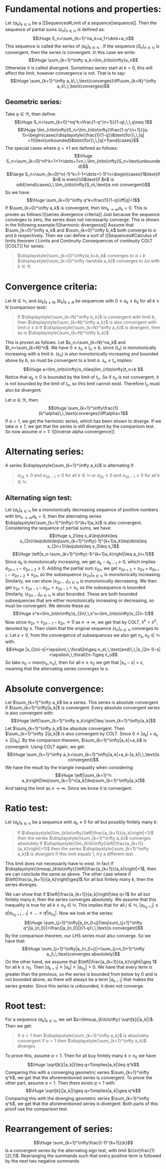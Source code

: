 # Fundamental notions and properties:

Let $(a_k)_{k\in\mathbb N}$ be a [[Sequences#Limit of a sequence|sequence]]. Then the sequence of partial sums $(s_n)_{n\in\mathbb N}$ is defined as:$$\Huge S_n=\sum_{k=1}^na_k=a_1+\dots+a_n$$
This sequence is called the series of $(a_k)_{k\in\mathbb N}$ . If the sequence $(S_n)_{n\in\mathbb N}$ is convergent, then the series is convergent. In this case we write:$$\Huge \sum_{k=1}^\infty a_k=\lim_{n\to\infty}s_n$$
Otherwise it is called divergent. Sometimes series start at $k=0$, this will affect the limit, however convergence is not. That is to say:$$\Huge \sum_{k=1}^\infty a_k\,\,\text{converges}\iff\sum_{k=N}^\infty a_k\,\,\text{converges}$$
## Geometric series:

Take $q\in\Re$, then define:$$\Huge S_n=\sum_{k=0}^nq^k=\frac{1-q^{n+1}}{1-q},\,\,q\neq 1$$$$\Huge \lim_{n\to\infty}S_n=\lim_{n\to\infty}\frac{1-q^{n+1}}{q-1}=\begin{cases}\displaystyle{\frac{1}{1-q}}&\text{for}\,\,|q|<1\\\text{unbounded}&\text{for}\,\,|q|>1\end{cases}$$ 
The special cases where $q=\pm1$ are defined as follows:$$\Huge S_n=\sum_{k=0}^n1^k=1+1+\dots+1=n,\,\lim_{n\to\infty}S_n=\text{unbounded}$$
$$\large S_n=\sum_{k=0}^n(-1)^k=1-1+\dots+(-1)^n=\begin{cases}1&\text{if $n$ is even}\\0&\text{if $n$ is odd}\end{cases},\,\lim_{n\to\infty}S_n\,\text{is not convergent}$$
So we have:$$\Huge \sum_{k=0}^\infty q^k=\frac{1}{1-q}\iff|q|<1$$
If $\sum_{k=0}^\infty a_k$ is convergent, then $\lim_{k\to\infty}a_k=0$. This is proven as follows:![[series divergence criteria]]
Just because the sequence converges to zero, the series does not necessarily converge. This is shown in the following example:![[harmonic divergence]]
Assume that $\sum_{k=0}^\infty a_k$ and $\sum_{k=0}^\infty b_k$ both converge to $a$ and $b$ respectively. Then we can define a sort of [[Sequences#Calculus of limits theorem ( Limits and Continuity Consequences of continuity COLT )|COLT]] for series:
> $\displaystyle{\sum_{k=0}^\infty}a_k+b_k$ converges to $a+b$
> $\displaystyle{\sum_{k=0}^\infty \lambda a_k}$ converges to $\lambda a$ with $\lambda\in\Re$

# Convergence criteria:

Let $N\in\mathbb N$, and $(a_k)_{k\geq N},(b_k)_{k\geq N}$ be sequences with $0\leq a_k\leq b_k$ for all $k\geq N$ (comparison test):
> If $\displaystyle{\sum_{k=N}^\infty b_k}$ is convergent with limit $b$, then $\displaystyle{\sum_{k=N}^\infty a_k}$ is also convergent with limit $a\leq b$
> If $\displaystyle{\sum_{k=N}^\infty a_k}$ is divergent, then so is $\displaystyle{\sum_{k=N}^\infty b_k}$

This is proven as follows. Let $s_n=\sum_{k=N}^na_k$ and $t_n=\sum_{k=N}^n$. We have $0\leq s_n\leq t_n\leq b$, since $(t_n)$ is monotonically increasing with a limit $b$. $(s_n)$ is also monotonically increasing and bounded above by $b$, so must be convergent to a limit $a$. $s_n\leq t_n$ implies:$$\Huge a=\lim_{n\to\infty}s_n\leq\lim_{n\to\infty}t_n=b
$$
Notice that $a_k\geq0$ is bounded by the limit of $t_n$. So if $s_n$ is not convergent, it is not bounded by the limit of $t_n$, so this limit cannot exist. Therefore $t_n$ must also be divergent.

Let $\alpha\in\Re$, then:$$\Huge \sum_{k=1}^\infty\frac{1}{k^\alpha}\,\,\text{converges}\iff\alpha>1$$
If $\alpha=1$, we get the harmonic series, which has been shown to diverge. If we take $\alpha\leq1$, we get that the series is still divergent by the comparison test. So now assume $\alpha>1$:
![[inverse alpha convergence]]

# Alternating series:

A series $\displaystyle{\sum_{k=1}^\infty a_k}$ is alternating if:
> $a_{2k}\geq0$ and $a_{2k-1}\leq 0$ for all $k\in\mathbb N$
> or $a_{2k}\leq0$ and $a_{2k-1}\geq0$ for all $k\in\mathbb N$

## Alternating sign test:

Let $(a_k)_{k\in\mathbb N}$ be a monotonically decreasing sequence of positive numbers with $\lim_{n\to\infty} a_k=0$, then the alternating series $\displaystyle{\sum_{k=1}^\infty(-1)^{k+1}a_k}$ is also convergent. Considering the sequence of partial sums, we have:$$\Huge s_2\leq s_4\leq\dots\leq s_{2n}\leq\dots\leq\sum_{k=1}^\infty(-1)^{k+1}a_k\leq\dots\leq s_{2n+1}\leq\dots\leq s_3\leq s_1$$
$$\Huge \left|s_n-\sum_{k=1}^\infty(-1)^{k+1}a_k\right|\leq a_{n+1}$$
Since $a_k$ is monotonically increasing, we get $a_k-a_{k-1}\geq0$, which implies $a_{2n+1}-a_{2n+2}\geq0$. Adding the partial sum $s_{2n}$, we get $s_{2n+2}=s_{2n}+a_{2n+1}-a_{2n+2}\geq s_{2n}$, so the subsequence $(s_{2n})_{n\in\mathbb N}$ is monotonically increasing. Similarly, we can show $(s_{2n-1})_{n\in\mathbb N}$ is monotonically decreasing. We then get $s_{2n}=s_{2n-1}-a_{2n}<s_{2n-1}<s_1$, so the subsequence is bounded. Similarly, $(s_{2n-1})_{n\in\mathbb N}$ is also bounded. These are both bounded subsequences that are either monotonically increasing or decreasing, so must be convergent. We denote these as: $$\Huge s^e=\lim_{n\to\infty}s_{2n},\,s^o=\lim_{n\to\infty}s_{2n-1}$$
Now since $a_{2n}=s_{2n-1}-s_{2n}\to0$ as $n\to\infty$, we get that by COLT, $s^e=s^o$, denoted by $s$. Then claim that the original sequence $(s_n)_{n\in\mathbb N}$ converges to $s$. Let $\epsilon>0$, from the convergence of subsequences we also get $n_e,n_0\in\mathbb N$ with:$$\Huge |s_{2n}-s|<\epsilon\,\,\forall2n\geq n_e\,\,\text{and}\,\,|s_{2n-1}-s|<\epsilon\,\,\forall2n-1\geq n_o$$
So take $n_0=max\{n_e,n_o\}$, then for all $n\geq n_0$ we get that $|s_n-s|<\epsilon$, meaning that the alternating series converges to $s$.

# Absolute convergence:

Let $\sum_{k=1}^\infty a_k$ be a series. This series is absolute convergent if $\sum_{k=1}^\infty|a_k|$ is convergent. Every absolute convergent series is also convergent with:$$\Huge \left|\sum_{k=1}^\infty a_k\right|\leq \sum_{k=1}^\infty|a_k|$$
Let $\sum_{k=1}^\infty a_k$ be absolute convergent. Then $\sum_{k=1}^\infty 2|a_k|$ is also convergent by COLT. Since $0\leq |a_k|+a_k\leq 2|a_k|$. By the comparison theorem, $\sum_{k=1}^\infty|a_k|+a_k$ is convergent. Using COLT again, we get:$$\Huge \sum_{k=1}^\infty a_k=\sum_{k=1}^\infty|a_k|+a_k-|a_k|\,\,\text{is convergent}$$
We have the result by the triangle inequality when considering:$$\Huge \left|\sum_{k=1}^n a_k\right|\leq\sum_{k=1}^n|a_k|\leq\sum_{k=1}^\infty|a_k|$$And taking the limit as $n\to\infty$. Since we know it is convergent.

# Ratio test:

Let $(a_k)_{k\in\mathbb N}$ be a sequence with $a_k\neq0$ for all but possibly finitely many $k$:
> If $\displaystyle{\lim_{k\to\infty}\left|\frac{a_{k+1}}{a_k}\right|<1}$ then the series $\displaystyle{\sum_{k=1}^\infty a_k}$ converges absolutely
> If $\displaystyle{\lim_{k\to\infty}\left|\frac{a_{k+1}}{a_k}\right|>1}$ then the series $\displaystyle{\sum_{k=1}^\infty a_k}$ is divergent
> If this limit equals $1$, try a different test

This limit does not necessarily have to exist. In fact if $\displaystyle{\limsup_{k\to\infty}}\left|\frac{a_{k+1}}{a_k}\right|<1$, then we can conclude the same as above. The other case where if $\left|\frac{a_{k+1}}{a_k}\right|\geq1$ for all but finitely many $k$, then the series diverges.

We can show that if $\left|\frac{a_{k+1}}{a_k}\right|\leq q<1$ for all but finitely many $k$, then the series converges absolutely. We assume that this inequality is true for all $k\geq n_0\in\mathbb N$. This implies that for all $j\in\mathbb N$, $|a_{n_0+j}|\leq q|a_{n_0+j-1}|\leq\dots\leq q^j|a_{n_0}|$. Now we look at the series:$$\Huge \sum_{j=1}^\infty|a_{n_0+j}|\leq\sum_{j=1}^\infty q^j|a_{n_0}|=\frac{|a_{n_0}|}{1-q}\,\,\text{is convergent}$$
By the comparison theorem, our LHS series must also converge. So we have that:$$\Huge \sum_{j=1}^\infty|a_{n_0+j}|=\sum_{j=n_0+1}^\infty a_j\,\,\text{converges absolutely}$$
On the other hand, we assume that $\left|\frac{a_{k+1}}{a_k}\right|\geq 1$ for all $k\geq n_0$. Then $|a_{k+1}|\geq|a_k|\geq|a_{n_0}|>0$. We have that every term is greater than the previous, so the series is bounded from below by $0$ and is not bounded above, as there will always be a term $|a_{k+1}|$ that makes the series greater. Since this series is unbounded, it does not converge.

# Root test:

For a sequence $(a_k)_{k\in\mathbb N}$, we set $a=\limsup_{k\to\infty} \sqrt[k]{|a_k|}$. Then we get:
> If $a<1$ then $\displaystyle{\sum_{k=1}^\infty a_k}$ is absolutely convergent
> If $a>1$ then $\displaystyle{\sum_{k=1}^\infty a_k}$ diverges

To prove this, assume $a<1$. Then for all buy finitely many $k\geq n_0$ we have:$$\Huge \sqrt[k]{|a_k|}\leq q<1\implies|a_k|\leq q^k$$
Comparing this with a converging geometric series $\sum_{k=1}^\infty q^k$, we get that the aforementioned series is convergent. To prove the other part, assume $a>1$. Then there exists $q>1$ with:$$\Huge \sqrt[k]{|a_k|}\geq q>1\implies|a_k|\geq q^k$$
Comparing this with the diverging geometric series $\sum_{k=1}^\infty q^k$, we get that the aforementioned series is divergent. Both parts of this proof use the comparison test.

# Rearrangement of series:

$$\Huge \sum_{k=1}^\infty\frac{(-1)^{k+1}}{k}$$
Is a convergent series by the alternating sign test, with limit $c\in(\frac{1}{2},1)$. Rearranging the summands such that every positive term is followed by the next two negative summands 
